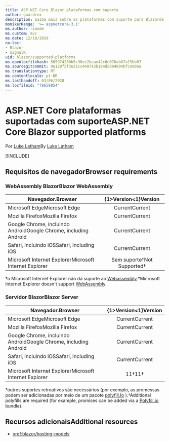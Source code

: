 ```yaml
---
title: ASP.NET Core Blazor plataformas com suporte
author: guardrex
description: Saiba mais sobre as plataformas com suporte para Blazorde ASP.NET Core.
monikerRange: '>= aspnetcore-3.1'
ms.author: riande
ms.custom: mvc
ms.date: 12/18/2019
no-loc:
- Blazor
- SignalR
uid: blazor/supported-platforms
ms.openlocfilehash: 505974280b5c96ec2bcae42c6e076ab67a15bb07
ms.sourcegitcommit: 9a129f5f3e31cc449742b164d5004894bfca90aa
ms.translationtype: MT
ms.contentlocale: pt-BR
ms.lasthandoff: 03/06/2020
ms.locfileid: "78658854"
---
```

# <a name="aspnet-core-blazor-supported-platforms"></a><span data-ttu-id="293a9-103">ASP.NET Core plataformas suportadas com suporte</span><span class="sxs-lookup"><span data-stu-id="293a9-103">ASP.NET Core Blazor supported platforms</span></span>

<span data-ttu-id="293a9-104">Por [Luke Latham](https://github.com/guardrex)</span><span class="sxs-lookup"><span data-stu-id="293a9-104">By [Luke Latham](https://github.com/guardrex)</span></span>

[!INCLUDE[](~/includes/blazorwasm-preview-notice.md)]

## <a name="browser-requirements"></a><span data-ttu-id="293a9-105">Requisitos de navegador</span><span class="sxs-lookup"><span data-stu-id="293a9-105">Browser requirements</span></span>

### <a name="blazor-webassembly"></a><span data-ttu-id="293a9-106">WebAssembly Blazor</span><span class="sxs-lookup"><span data-stu-id="293a9-106">Blazor WebAssembly</span></span>

| <span data-ttu-id="293a9-107">Navegador.</span><span class="sxs-lookup"><span data-stu-id="293a9-107">Browser</span></span>                          | <span data-ttu-id="293a9-108">{1&gt;Version&lt;1}</span><span class="sxs-lookup"><span data-stu-id="293a9-108">Version</span></span>               |
| -------------------------------- | :-------------------: |
| <span data-ttu-id="293a9-109">Microsoft Edge</span><span class="sxs-lookup"><span data-stu-id="293a9-109">Microsoft Edge</span></span>                   | <span data-ttu-id="293a9-110">Current</span><span class="sxs-lookup"><span data-stu-id="293a9-110">Current</span></span>               |
| <span data-ttu-id="293a9-111">Mozilla Firefox</span><span class="sxs-lookup"><span data-stu-id="293a9-111">Mozilla Firefox</span></span>                  | <span data-ttu-id="293a9-112">Current</span><span class="sxs-lookup"><span data-stu-id="293a9-112">Current</span></span>               |
| <span data-ttu-id="293a9-113">Google Chrome, incluindo Android</span><span class="sxs-lookup"><span data-stu-id="293a9-113">Google Chrome, including Android</span></span> | <span data-ttu-id="293a9-114">Current</span><span class="sxs-lookup"><span data-stu-id="293a9-114">Current</span></span>               |
| <span data-ttu-id="293a9-115">Safari, incluindo iOS</span><span class="sxs-lookup"><span data-stu-id="293a9-115">Safari, including iOS</span></span>            | <span data-ttu-id="293a9-116">Current</span><span class="sxs-lookup"><span data-stu-id="293a9-116">Current</span></span>               |
| <span data-ttu-id="293a9-117">Microsoft Internet Explorer</span><span class="sxs-lookup"><span data-stu-id="293a9-117">Microsoft Internet Explorer</span></span>      | <span data-ttu-id="293a9-118">Sem suporte&dagger;</span><span class="sxs-lookup"><span data-stu-id="293a9-118">Not Supported&dagger;</span></span> |

<span data-ttu-id="293a9-119">&dagger;o Microsoft Internet Explorer não dá suporte ao [Webassembly](https://webassembly.org).</span><span class="sxs-lookup"><span data-stu-id="293a9-119">&dagger;Microsoft Internet Explorer doesn't support [WebAssembly](https://webassembly.org).</span></span>

### <a name="blazor-server"></a><span data-ttu-id="293a9-120">Servidor Blazor</span><span class="sxs-lookup"><span data-stu-id="293a9-120">Blazor Server</span></span>

| <span data-ttu-id="293a9-121">Navegador.</span><span class="sxs-lookup"><span data-stu-id="293a9-121">Browser</span></span>                          | <span data-ttu-id="293a9-122">{1&gt;Version&lt;1}</span><span class="sxs-lookup"><span data-stu-id="293a9-122">Version</span></span>    |
| -------------------------------- | :--------: |
| <span data-ttu-id="293a9-123">Microsoft Edge</span><span class="sxs-lookup"><span data-stu-id="293a9-123">Microsoft Edge</span></span>                   | <span data-ttu-id="293a9-124">Current</span><span class="sxs-lookup"><span data-stu-id="293a9-124">Current</span></span>    |
| <span data-ttu-id="293a9-125">Mozilla Firefox</span><span class="sxs-lookup"><span data-stu-id="293a9-125">Mozilla Firefox</span></span>                  | <span data-ttu-id="293a9-126">Current</span><span class="sxs-lookup"><span data-stu-id="293a9-126">Current</span></span>    |
| <span data-ttu-id="293a9-127">Google Chrome, incluindo Android</span><span class="sxs-lookup"><span data-stu-id="293a9-127">Google Chrome, including Android</span></span> | <span data-ttu-id="293a9-128">Current</span><span class="sxs-lookup"><span data-stu-id="293a9-128">Current</span></span>    |
| <span data-ttu-id="293a9-129">Safari, incluindo iOS</span><span class="sxs-lookup"><span data-stu-id="293a9-129">Safari, including iOS</span></span>            | <span data-ttu-id="293a9-130">Current</span><span class="sxs-lookup"><span data-stu-id="293a9-130">Current</span></span>    |
| <span data-ttu-id="293a9-131">Microsoft Internet Explorer</span><span class="sxs-lookup"><span data-stu-id="293a9-131">Microsoft Internet Explorer</span></span>      | <span data-ttu-id="293a9-132">11&dagger;</span><span class="sxs-lookup"><span data-stu-id="293a9-132">11&dagger;</span></span> |

<span data-ttu-id="293a9-133">&dagger;outros suportes retroativos são necessários (por exemplo, as promessas podem ser adicionadas por meio de um pacote [polyfill.Io](https://polyfill.io/v3/) ).</span><span class="sxs-lookup"><span data-stu-id="293a9-133">&dagger;Additional polyfills are required (for example, promises can be added via a [Polyfill.io](https://polyfill.io/v3/) bundle).</span></span>

## <a name="additional-resources"></a><span data-ttu-id="293a9-134">Recursos adicionais</span><span class="sxs-lookup"><span data-stu-id="293a9-134">Additional resources</span></span>

* <xref:blazor/hosting-models>
